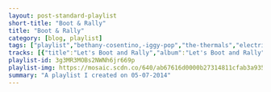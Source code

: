 ```yaml
---
layout: post-standard-playlist
short-title: "Boot & Rally"
title: "Boot & Rally"
category: [blog, playlist]
tags: ["playlist","bethany-cosentino,-iggy-pop","the-thermals","electric-guest","the-faint","jake-bugg","the-futureheads","reel-big-fish","transplants","the-vandals","crystal-castles,-health","starlight-mints","islands","rogue-wave","the-stills","phantom-planet","mgmt","arcade-fire","beach-house","edward-sharpe-&-the-magnetic-zeros","minus-the-bear","harley-poe","cold-war-kids","the-vandals","cake","purity-ring","electric-guest"]
tracks: [{"title":"Let's Boot and Rally","album":"Let's Boot and Rally","artists":"Bethany Cosentino, Iggy Pop"},{"title":"A Pillar Of Salt","album":"The Body, The Blood, The Machine","artists":"The Thermals"},{"title":"This Head I Hold","album":"We Love Green","artists":"Electric Guest"},{"title":"Desperate Guys","album":"Wet From Birth","artists":"The Faint"},{"title":"Lightning Bolt","album":"Jake Bugg","artists":"Jake Bugg"},{"title":"Le Garage","album":"The Futureheads (new version)","artists":"The Futureheads"},{"title":"Take On Me","album":"BASEketball - The Original Motion Picture Soundtrack","artists":"Reel Big Fish"},{"title":"Diamonds And Guns","album":"Transplants","artists":"Transplants"},{"title":"Play that Country Tuba, Cowboy","album":"The Vandals Play Really Bad Original Country Tunes","artists":"The Vandals"},{"title":"Crimewave","album":"F*>k Dance Let's Art - Sounds from a new American Underground","artists":"Crystal Castles, HEALTH"},{"title":"Eyes Of The Night","album":"Drowaton","artists":"Starlight Mints"},{"title":"No You Don't","album":"Vapours","artists":"Islands"},{"title":"10:1","album":"Descended Like Vultures","artists":"Rogue Wave"},{"title":"In the Beginning","album":"Without Feathers","artists":"The Stills"},{"title":"Big Brat","album":"Phantom Planet","artists":"Phantom Planet"},{"title":"Time to Pretend","album":"Oracular Spectacular","artists":"MGMT"},{"title":"Keep the Car Running","album":"Neon Bible","artists":"Arcade Fire"},{"title":"Lazuli","album":"Bloom","artists":"Beach House"},{"title":"40 Day Dream","album":"Up From Below","artists":"Edward Sharpe & The Magnetic Zeros"},{"title":"Into the Mirror","album":"OMNI","artists":"Minus the Bear"},{"title":"It's Only the End of the World","album":"The Dead and the Naked","artists":"Harley Poe"},{"title":"Lost That Easy","album":"Dear Miss Lonelyhearts","artists":"Cold War Kids"},{"title":"43210-1","album":"Internet Dating Superstuds","artists":"The Vandals"},{"title":"Shadow Stabbing","album":"Comfort Eagle","artists":"Cake"},{"title":"Fineshrine","album":"Shrines","artists":"Purity Ring"},{"title":"American Daydream","album":"Mondo","artists":"Electric Guest"}]
playlist-id: 3g3MR3MOBs2NWNh6jr669p
playlist-img: https://mosaic.scdn.co/640/ab67616d0000b27314811cfab3a9353f8c49aed1ab67616d0000b273b22fca398bc78217f90d94afab67616d0000b273c9c0fb3eb5330543b2768118ab67616d0000b273de9904c559980820a9bebdde
summary: "A playlist I created on 05-07-2014"
---
```

